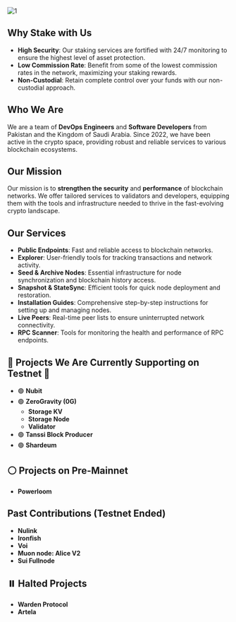 ![1](https://i.ibb.co/4pqGkjS/1.png)
##
## Why Stake with Us

- **High Security**: Our staking services are fortified with 24/7 monitoring to ensure the highest level of asset protection.
- **Low Commission Rate**: Benefit from some of the lowest commission rates in the network, maximizing your staking rewards.
- **Non-Custodial**: Retain complete control over your funds with our non-custodial approach.

## Who We Are

We are a team of **DevOps Engineers** and **Software Developers** from Pakistan and the Kingdom of Saudi Arabia. Since 2022, we have been active in the crypto space, providing robust and reliable services to various blockchain ecosystems.

## Our Mission

Our mission is to **strengthen the security** and **performance** of blockchain networks. We offer tailored services to validators and developers, equipping them with the tools and infrastructure needed to thrive in the fast-evolving crypto landscape.

## Our Services

- **Public Endpoints**: Fast and reliable access to blockchain networks.
- **Explorer**: User-friendly tools for tracking transactions and network activity.
- **Seed & Archive Nodes**: Essential infrastructure for node synchronization and blockchain history access.
- **Snapshot & StateSync**: Efficient tools for quick node deployment and restoration.
- **Installation Guides**: Comprehensive step-by-step instructions for setting up and managing nodes.
- **Live Peers**: Real-time peer lists to ensure uninterrupted network connectivity.
- **RPC Scanner**: Tools for monitoring the health and performance of RPC endpoints.


## 🌟 Projects We Are Currently Supporting on Testnet 🌟

- 🟢 **Nubit**
- 🟢 **ZeroGravity (0G)**
  - **Storage KV**
  - **Storage Node**
  - **Validator**
- 🟢 **Tanssi Block Producer**
- 🟢 **Shardeum**

## ⚪️ Projects on Pre-Mainnet

- **Powerloom**

## Past Contributions (Testnet Ended)
- **Nulink**
- **Ironfish**
- **Voi**
- **Muon node: Alice V2**
- **Sui Fullnode**
  
## ⏸️ Halted Projects

- **Warden Protocol**
- **Artela**
